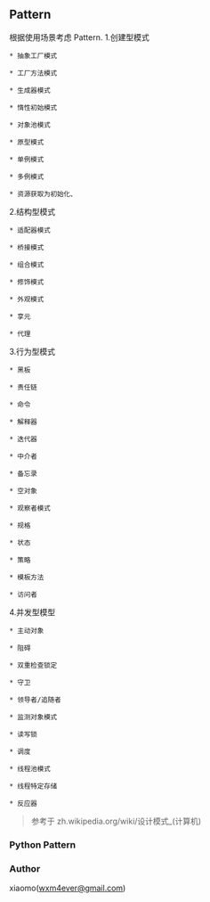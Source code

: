 ## Pattern ##
根据使用场景考虑 Pattern.
1.创建型模式

    * 抽象工厂模式

    * 工厂方法模式

    * 生成器模式

    * 惰性初始模式

    * 对象池模式

    * 原型模式

    * 单例模式

    * 多例模式

    * 资源获取为初始化、


2.结构型模式

    * 适配器模式

    * 桥接模式

    * 组合模式

    * 修饰模式

    * 外观模式

    * 享元

    * 代理


3.行为型模式

    * 黑板

    * 责任链

    * 命令

    * 解释器

    * 迭代器

    * 中介者

    * 备忘录

    * 空对象

    * 观察者模式

    * 规格

    * 状态

    * 策略

    * 模板方法

    * 访问者


4.并发型模型

    * 主动对象

    * 阻碍

    * 双重检查锁定

    * 守卫

    * 领导者/追随者

    * 监测对象模式

    * 读写锁

    * 调度

    * 线程池模式

    * 线程特定存储

    * 反应器


> 参考于 zh.wikipedia.org/wiki/设计模式_(计算机)

### Python Pattern ###

### Author ###
xiaomo(wxm4ever@gmail.com)
